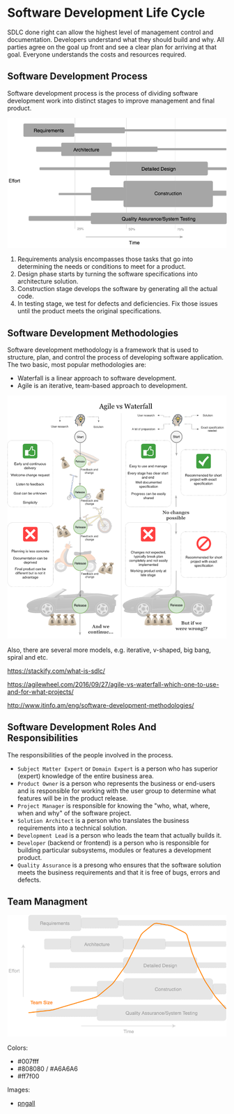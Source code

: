 # Software Development Life Cycle

SDLC done right can allow the highest level of management control and documentation.
Developers understand what they should build and why.
All parties agree on the goal up front and see a clear plan for arriving at that goal.
Everyone understands the costs and resources required.

## Software Development Process

Software development process is the process of dividing software development work
into distinct stages to improve management and final product.

<p align="center">
    <img src="./imgs/software-development-process.png">
</p>

1. Requirements analysis encompasses those tasks that go into determining the needs or conditions
to meet for a product.
1. Design phase starts by turning the software specifications into architecture solution.
1. Construction stage develops the software by generating all the actual code.
1. In testing stage, we test for defects and deficiencies. Fix those issues until the product meets the original specifications.

## Software Development Methodologies

Software development methodology is a framework that is used to structure, plan, and control the process of developing software application. The two basic, most popular methodologies are:
- Waterfall is a linear approach to software development.
- Agile is an iterative, team-based approach to development.

<p align="center">
    <img src="./imgs/software-development-methodologies.png">
</p>

Also, there are several more models, e.g. iterative, v-shaped, big bang, spiral and etc.

https://stackify.com/what-is-sdlc/

https://agilewheel.com/2016/09/27/agile-vs-waterfall-which-one-to-use-and-for-what-projects/

http://www.itinfo.am/eng/software-development-methodologies/

## Software Development Roles And Responsibilities

The responsibilities of the people involved in the process.

- `Subject Matter Expert` or `Domain Expert` is a person who has superior (expert) knowledge of the entire business area.
- `Product Owner` is a person who represents the business or end-users and is responsible for working with the user group to determine what features will be in the product release.
- `Project Manager` is responsible for knowing the "who, what, where, when and why" of the software project.
- `Solution Architect` is a person who translates the business requirements into a technical solution.
- `Development Lead` is a person who leads the team that actually builds it.
- `Developer` (backend or frontend) is a person who is responsible for building particular subsystems, modules or features a development product.
- `Quality Assurance` is a presong who ensures that the software solution meets the business requirements and that it is free of bugs, errors and defects.

## Team Managment

<p align="center">
    <img src="./imgs/team.png">
</p>

Colors:
- #007fff
- #808080 / #A6A6A6
- #ff7f00

Images:
- [pngall](http://www.pngall.com)
